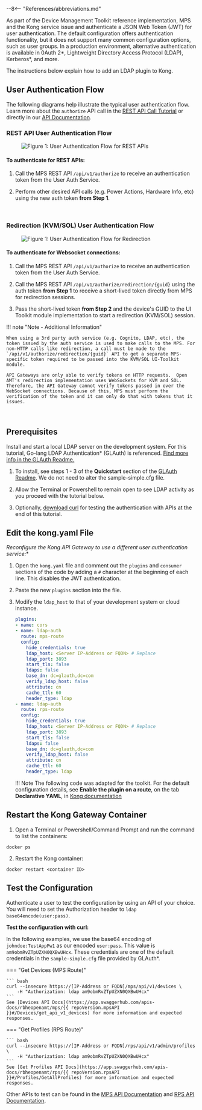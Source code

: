 --8<-- "References/abbreviations.md"


As part of the Device Management Toolkit reference implementation, MPS and the Kong service issue and authenticate a JSON Web Token (JWT) for user authentication. The default configuration offers authentication functionality, but it does not support many common configuration options, such as user groups. In a production environment, alternative authentication is available in 0Auth 2*, Lightweight Directory Access Protocol (LDAP), Kerberos*, and more.

The instructions below explain how to add an LDAP plugin to Kong.

## User Authentication Flow

The following diagrams help illustrate the typical user authentication flow. Learn more about the `authorize` API call in the [REST API Call Tutorial](./apiTutorial.md) or directly in our [API Documentation](../APIs/indexMPS.md).

### REST API User Authentication Flow

<figure class="figure-image">
<img src="..\..\assets\images\UserAuth_API_Diagram.png" alt="Figure 1: User Authentication Flow for REST APIs">
</figure>

#### To authenticate for REST APIs:

1. Call the MPS REST API `/api/v1/authorize` to receive an authentication token from the User Auth Service.

2. Perform other desired API calls (e.g. Power Actions, Hardware Info, etc) using the new auth token **from Step 1**.

<br>

### Redirection (KVM/SOL) User Authentication Flow

<figure class="figure-image">
<img src="..\..\assets\images\UserAuth_Redir_Diagram.png" alt="Figure 1: User Authentication Flow for Redirection">
</figure>

#### To authenticate for Websocket connections:

1. Call the MPS REST API `/api/v1/authorize` to receive an authentication token from the User Auth Service.

2. Call the MPS REST API `/api/v1/authorize/redirection/{guid}` using the auth token **from Step 1** to receive a short-lived token directly from MPS for redirection sessions.

3. Pass the short-lived token **from Step 2** and the device's GUID to the UI Toolkit module implementation to start a redirection (KVM/SOL) session.

!!! note "Note - Additional Information"

    When using a 3rd party auth service (e.g. Cognito, LDAP, etc), the token issued by the auth service is used to make calls to the MPS. For non-HTTP calls like redirection, a call must be made to the `/api/v1/authorize/redirection/{guid}` API to get a separate MPS-specific token required to be passed into the KVM/SOL UI-Toolkit module.

    API Gateways are only able to verify tokens on HTTP requests.  Open AMT's redirection implementation uses WebSockets for KVM and SOL. Therefore, the API Gateway cannot verify tokens passed in over the WebSocket connections. Because of this, MPS must perform the verification of the token and it can only do that with tokens that it issues.

<br>

## Prerequisites

Install and start a local LDAP server on the development system. For this tutorial, Go-lang LDAP Authentication* (GLAuth) is referenced. [Find more info in the GLAuth Readme.](https://github.com/glauth/glauth) 
    
1. To install, see steps 1 - 3 of the **Quickstart** section of the [GLAuth Readme](https://github.com/glauth/glauth#quickstart). We do not need to alter the sample-simple.cfg file.

2. Allow the Terminal or Powershell to remain open to see LDAP activity as you proceed with the tutorial below.

3. Optionally, [download curl](https://curl.se/) for testing the authentication with APIs at the end of this tutorial.


## Edit the kong.yaml File

**Reconfigure the Kong* API Gateway to use a different user authentication service:**

1. Open the `kong.yaml` file and comment out the `plugins` and `consumer` sections of the code by adding a `#` character at the beginning of each line. This disables the JWT authentication.

2. Paste the new `plugins` section into the file. 

3. Modify the `ldap_host` to that of your development system or cloud instance. 
    
    ``` yaml hl_lines="7 20"
    plugins:
    - name: cors
    - name: ldap-auth
      route: mps-route
      config: 
        hide_credentials: true
        ldap_host: <Server IP-Address or FQDN> # Replace
        ldap_port: 3893
        start_tls: false
        ldaps: false
        base_dn: dc=glauth,dc=com
        verify_ldap_host: false
        attribute: cn
        cache_ttl: 60
        header_type: ldap
    - name: ldap-auth
      route: rps-route
      config: 
        hide_credentials: true
        ldap_host: <Server IP-Address or FQDN> # Replace
        ldap_port: 3893
        start_tls: false
        ldaps: false
        base_dn: dc=glauth,dc=com
        verify_ldap_host: false
        attribute: cn
        cache_ttl: 60
        header_type: ldap
    ```

    !!! Note
        The following code was adapted for the toolkit. For the default configuration details, see **Enable the plugin on a route**, on the tab **Declarative YAML**, in [Kong documentation](https://docs.konghq.com/hub/kong-inc/ldap-auth/#main)

## Restart the Kong Gateway Container

1. Open a Terminal or Powershell/Command Prompt and run the command to list the containers:

```
docker ps
```

2. Restart the Kong container:

```
docker restart <container ID>
```


## Test the Configuration

Authenticate a user to test the configuration by using an API of your choice. You will need to set the Authorization header to `ldap base64encode(user:pass)`.

**Test the configuration with curl:**

In the following examples, we use the base64 encoding of `johndoe:TestAppPw1` as our encoded `user:pass`. This value is `am9obmRvZTpUZXN0QXBwUHcx`. These credentials are one of the default credentials in the `sample-simple.cfg` file provided by GLAuth*.

=== "Get Devices (MPS Route)"     

    ``` bash
    curl --insecure https://[IP-Address or FQDN]/mps/api/v1/devices \
        -H "Authorization: ldap am9obmRvZTpUZXN0QXBwUHcx"
    ```
    See [Devices API Docs](https://app.swaggerhub.com/apis-docs/rbheopenamt/mps/{{ repoVersion.mpsAPI }}#/Devices/get_api_v1_devices) for more information and expected responses.
=== "Get Profiles (RPS Route)"

    ``` bash
    curl --insecure https://[IP-Address or FQDN]/rps/api/v1/admin/profiles \
        -H "Authorization: ldap am9obmRvZTpUZXN0QXBwUHcx"
    ```
    See [Get Profiles API Docs](https://app.swaggerhub.com/apis-docs/rbheopenamt/rps/{{ repoVersion.rpsAPI }}#/Profiles/GetAllProfiles) for more information and expected responses.


Other APIs to test can be found in the [MPS API Documentation](../APIs/indexMPS.md) and [RPS API Documentation](../APIs/indexRPS.md).

<br>
<br>